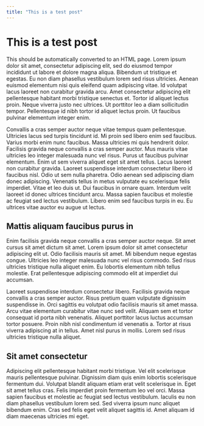 ```yaml
---
title: "This is a test post"
---
```


# This is a test post

This should be automatically converted to an HTML page. Lorem ipsum dolor sit amet, consectetur adipiscing elit, sed do eiusmod tempor incididunt ut labore et dolore magna aliqua. Bibendum ut tristique et egestas. Eu non diam phasellus vestibulum lorem sed risus ultricies. Aenean euismod elementum nisi quis eleifend quam adipiscing vitae. Id volutpat lacus laoreet non curabitur gravida arcu. Amet consectetur adipiscing elit pellentesque habitant morbi tristique senectus et. Tortor id aliquet lectus proin. Neque viverra justo nec ultrices. Ut porttitor leo a diam sollicitudin tempor. Pellentesque id nibh tortor id aliquet lectus proin. Ut faucibus pulvinar elementum integer enim.

Convallis a cras semper auctor neque vitae tempus quam pellentesque. Ultricies lacus sed turpis tincidunt id. Mi proin sed libero enim sed faucibus. Varius morbi enim nunc faucibus. Massa ultricies mi quis hendrerit dolor. Facilisis gravida neque convallis a cras semper auctor. Mus mauris vitae ultricies leo integer malesuada nunc vel risus. Purus ut faucibus pulvinar elementum. Enim ut sem viverra aliquet eget sit amet tellus. Lacus laoreet non curabitur gravida. Laoreet suspendisse interdum consectetur libero id faucibus nisl. Odio ut sem nulla pharetra. Odio aenean sed adipiscing diam donec adipiscing. Venenatis tellus in metus vulputate eu scelerisque felis imperdiet. Vitae et leo duis ut. Dui faucibus in ornare quam. Interdum velit laoreet id donec ultrices tincidunt arcu. Massa sapien faucibus et molestie ac feugiat sed lectus vestibulum. Libero enim sed faucibus turpis in eu. Eu ultrices vitae auctor eu augue ut lectus.

## Mattis aliquam faucibus purus in

Enim facilisis gravida neque convallis a cras semper auctor neque. Sit amet cursus sit amet dictum sit amet. Lorem ipsum dolor sit amet consectetur adipiscing elit ut. Odio facilisis mauris sit amet. Mi bibendum neque egestas congue. Ultricies leo integer malesuada nunc vel risus commodo. Sed risus ultricies tristique nulla aliquet enim. Eu lobortis elementum nibh tellus molestie. Erat pellentesque adipiscing commodo elit at imperdiet dui accumsan.

Laoreet suspendisse interdum consectetur libero. Facilisis gravida neque convallis a cras semper auctor. Risus pretium quam vulputate dignissim suspendisse in. Orci sagittis eu volutpat odio facilisis mauris sit amet massa. Arcu vitae elementum curabitur vitae nunc sed velit. Aliquam sem et tortor consequat id porta nibh venenatis. Aliquet porttitor lacus luctus accumsan tortor posuere. Proin nibh nisl condimentum id venenatis a. Tortor at risus viverra adipiscing at in tellus. Amet nisl purus in mollis. Lorem sed risus ultricies tristique nulla aliquet.

## Sit amet consectetur

Adipiscing elit pellentesque habitant morbi tristique. Vel elit scelerisque mauris pellentesque pulvinar. Dignissim diam quis enim lobortis scelerisque fermentum dui. Volutpat blandit aliquam etiam erat velit scelerisque in. Eget sit amet tellus cras. Felis imperdiet proin fermentum leo vel orci. Massa sapien faucibus et molestie ac feugiat sed lectus vestibulum. Iaculis eu non diam phasellus vestibulum lorem sed. Sed viverra ipsum nunc aliquet bibendum enim. Cras sed felis eget velit aliquet sagittis id. Amet aliquam id diam maecenas ultricies mi eget.